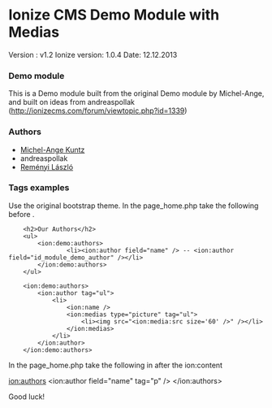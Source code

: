 Ionize CMS Demo Module with Medias
==================================

Version : v1.2
Ionize version: 1.0.4
Date: 12.12.2013

### Demo module
This is a Demo module built from the original Demo module by Michel-Ange, and built on ideas from andreaspollak (http://ionizecms.com/forum/viewtopic.php?id=1339)

### Authors
* [Michel-Ange Kuntz](http://www.partikule.net)
* andreaspollak
* [Reményi László](http://www.ventures.hu)

### Tags examples
Use the original bootstrap theme.
In the page_home.php take the following before <!-- Page : Blog | Articles Limit : 3 -->.
<!-- Begin -->
<!-- All authors -->
		<h2>Our Authors</h2>
		<ul>
			<ion:demo:authors>
					<li><ion:author field="name" /> -- <ion:author field="id_module_demo_author" /></li>
			</ion:demo:authors>
		</ul>
		
<!--With media -->	
		<ion:demo:authors>
			<ion:author tag="ul">
				<li>
					<ion:name />
					<ion:medias type="picture" tag="ul">
						<li><img src="<ion:media:src size='60' />" /></li>
					</ion:medias>
				</li>
			</ion:author>
		</ion:demo:authors>

<!-- End -->

In the page_home.php take the following in <!-- Page : Blog | Articles Limit : 3 --> after the ion:content
<!-- Begin -->
<!-- In article -->
<ion:authors>
    <ion:author field="name" tag="p" />
</ion:authors>
<!-- End -->

Good luck!